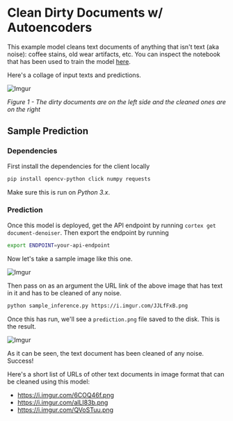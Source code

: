 # Clean Dirty Documents w/ Autoencoders

This example model cleans text documents of anything that isn't text (aka noise): coffee stains, old wear artifacts, etc. You can inspect the notebook that has been used to train the model [here](trainer.ipynb).

Here's a collage of input texts and predictions.

![Imgur](https://i.imgur.com/M4Mjz2l.jpg)

*Figure 1 - The dirty documents are on the left side and the cleaned ones are on the right*

## Sample Prediction

### Dependencies

First install the dependencies for the client locally
```bash
pip install opencv-python click numpy requests
```

Make sure this is run on *Python 3.x*.

### Prediction

Once this model is deployed, get the API endpoint by running `cortex get document-denoiser`. Then export the endpoint by running
```bash
export ENDPOINT=your-api-endpoint
```

Now let's take a sample image like this one.

![Imgur](https://i.imgur.com/JJLfFxB.png)

Then pass on as an argument the URL link of the above image that has text in it and has to be cleaned of any noise.
```bash
python sample_inference.py https://i.imgur.com/JJLfFxB.png
```

Once this has run, we'll see a `prediction.png` file saved to the disk. This is the result.

![Imgur](https://i.imgur.com/PRB2oS8.png)

As it can be seen, the text document has been cleaned of any noise. Success!

Here's a short list of URLs of other text documents in image format that can be cleaned using this model:

* https://i.imgur.com/6COQ46f.png
* https://i.imgur.com/alLI83b.png
* https://i.imgur.com/QVoSTuu.png
